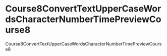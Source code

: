 # Course8ConvertTextUpperCaseWordsCharacterNumberTimePreviewCourse8
Course8ConvertTextUpperCaseWordsCharacterNumberTimePreviewCourse8
